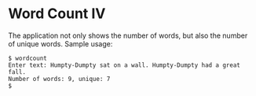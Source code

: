 # Word Count IV

The application not only shows the number of words, but also the number of unique words. Sample usage:

```shell
$ wordcount
Enter text: Humpty-Dumpty sat on a wall. Humpty-Dumpty had a great fall.
Number of words: 9, unique: 7
$
```